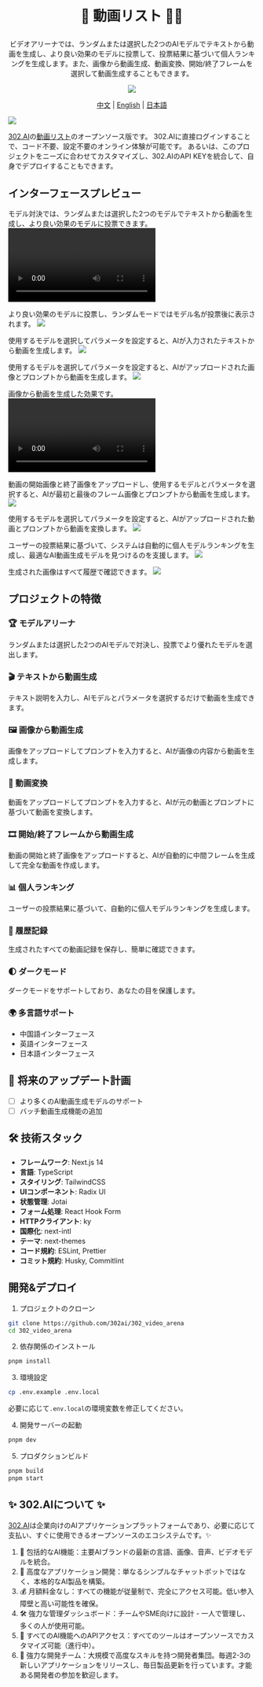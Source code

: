 # <p align="center"> 🎥 動画リスト 🚀✨</p>

<p align="center">ビデオアリーナでは、ランダムまたは選択した2つのAIモデルでテキストから動画を生成し、より良い効果のモデルに投票して、投票結果に基づいて個人ランキングを生成します。また、画像から動画生成、動画変換、開始/終了フレームを選択して動画生成することもできます。</p>

<p align="center"><a href="https://302.ai/ja/tools/videoarena/" target="blank"><img src="https://file.302.ai/gpt/imgs/github/20250102/72a57c4263944b73bf521830878ae39a.png" /></a></p >

<p align="center"><a href="README_zh.md">中文</a> | <a href="README.md">English</a> | <a href="README_ja.md">日本語</a></p>


![](docs/302_AI_Videoarena_Translation_jp.png)

[302.AI](https://302.ai/ja/)の[動画リスト](https://302.ai/ja/tools/videoarena/)のオープンソース版です。
302.AIに直接ログインすることで、コード不要、設定不要のオンライン体験が可能です。
あるいは、このプロジェクトをニーズに合わせてカスタマイズし、302.AIのAPI KEYを統合して、自身でデプロイすることもできます。

## インターフェースプレビュー
モデル対決では、ランダムまたは選択した2つのモデルでテキストから動画を生成し、より良い効果のモデルに投票できます。
<video src="https://file.302.ai/gpt/imgs/20250328/d172f4302d7e45cab21eb17bc72fc851.mp4" controls></video>

より良い効果のモデルに投票し、ランダムモードではモデル名が投票後に表示されます。
![](docs/302_Video_Arena_screenshot_01.png)

使用するモデルを選択してパラメータを設定すると、AIが入力されたテキストから動画を生成します。
![](docs/302_Video_Arena_screenshot_02.png)

使用するモデルを選択してパラメータを設定すると、AIがアップロードされた画像とプロンプトから動画を生成します。
![](docs/302_Video_Arena_screenshot_03.png)

画像から動画を生成した効果です。
<video src="https://file.302.ai/gpt/imgs/20250328/5af71a3568dc444a894baa70874e41be.mp4" controls></video>

動画の開始画像と終了画像をアップロードし、使用するモデルとパラメータを選択すると、AIが最初と最後のフレーム画像とプロンプトから動画を生成します。
![](docs/302_Video_Arena_screenshot_04.png)

使用するモデルを選択してパラメータを設定すると、AIがアップロードされた動画とプロンプトから動画を変換します。
![](docs/302_Video_Arena_screenshot_05.png)

ユーザーの投票結果に基づいて、システムは自動的に個人モデルランキングを生成し、最適なAI動画生成モデルを見つけるのを支援します。
![](docs/302_Video_Arena_screenshot_06.png)

生成された画像はすべて履歴で確認できます。
![](docs/302_Video_Arena_screenshot_07.png)

## プロジェクトの特徴
### 🏆 モデルアリーナ
ランダムまたは選択した2つのAIモデルで対決し、投票でより優れたモデルを選出します。
### 🎬 テキストから動画生成
テキスト説明を入力し、AIモデルとパラメータを選択するだけで動画を生成できます。
### 🖼️ 画像から動画生成
画像をアップロードしてプロンプトを入力すると、AIが画像の内容から動画を生成します。
### 🎥 動画変換
動画をアップロードしてプロンプトを入力すると、AIが元の動画とプロンプトに基づいて動画を変換します。
### 🎞️ 開始/終了フレームから動画生成
動画の開始と終了画像をアップロードすると、AIが自動的に中間フレームを生成して完全な動画を作成します。
### 📊 個人ランキング
ユーザーの投票結果に基づいて、自動的に個人モデルランキングを生成します。
### 📝 履歴記録
生成されたすべての動画記録を保存し、簡単に確認できます。
### 🌓 ダークモード
ダークモードをサポートしており、あなたの目を保護します。
### 🌍 多言語サポート
- 中国語インターフェース
- 英語インターフェース
- 日本語インターフェース

## 🚩 将来のアップデート計画
- [ ] より多くのAI動画生成モデルのサポート
- [ ] バッチ動画生成機能の追加

## 🛠️ 技術スタック

- **フレームワーク**: Next.js 14
- **言語**: TypeScript
- **スタイリング**: TailwindCSS
- **UIコンポーネント**: Radix UI
- **状態管理**: Jotai
- **フォーム処理**: React Hook Form
- **HTTPクライアント**: ky
- **国際化**: next-intl
- **テーマ**: next-themes
- **コード規約**: ESLint, Prettier
- **コミット規約**: Husky, Commitlint

## 開発&デプロイ
1. プロジェクトのクローン
```bash
git clone https://github.com/302ai/302_video_arena
cd 302_video_arena
```

2. 依存関係のインストール
```bash
pnpm install
```

3. 環境設定
```bash
cp .env.example .env.local
```
必要に応じて`.env.local`の環境変数を修正してください。

4. 開発サーバーの起動
```bash
pnpm dev
```

5. プロダクションビルド
```bash
pnpm build
pnpm start
```

## ✨ 302.AIについて ✨
[302.AI](https://302.ai/ja/)は企業向けのAIアプリケーションプラットフォームであり、必要に応じて支払い、すぐに使用できるオープンソースのエコシステムです。✨
1. 🧠 包括的なAI機能：主要AIブランドの最新の言語、画像、音声、ビデオモデルを統合。
2. 🚀 高度なアプリケーション開発：単なるシンプルなチャットボットではなく、本格的なAI製品を構築。
3. 💰 月額料金なし：すべての機能が従量制で、完全にアクセス可能。低い参入障壁と高い可能性を確保。
4. 🛠 強力な管理ダッシュボード：チームやSME向けに設計 - 一人で管理し、多くの人が使用可能。
5. 🔗 すべてのAI機能へのAPIアクセス：すべてのツールはオープンソースでカスタマイズ可能（進行中）。
6. 💪 強力な開発チーム：大規模で高度なスキルを持つ開発者集団。毎週2-3の新しいアプリケーションをリリースし、毎日製品更新を行っています。才能ある開発者の参加を歓迎します。
